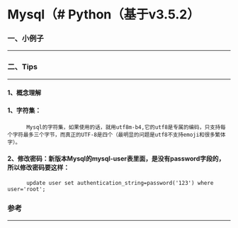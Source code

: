 # Mysql（# Python（基于v3.5.2）


###  一、小例子<br>
----------------------

###  二、Tips<br>
----------------------
####    1、概念理解
####      1、字符集：
          Mysql的字符集，如果使用的话，就用utf8m-b4,它的utf8是专属的编码，只支持每个字符最多三个字节，而真正的UTF-8是四个（最明显的问题是utf8不支持emoji和很多繁体字）。
          
####      2、修改密码：新版本Mysql的mysql-user表里面，是没有password字段的，所以修改密码要这样：
          update user set authentication_string=password('123') where user='root';

### 参考
-----------
